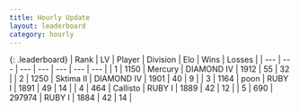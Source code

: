 ```yaml
---
title: Hourly Update
layout: leaderboard
category: hourly
---
```


{: .leaderboard}
| Rank | LV | Player | Division | Elo | Wins | Losses |
| --- | --- | --- | --- | --- | --- | --- |
| <span data-change="0">1</span> | 1150 | <span title="ID: 692745">Mercury</span> | DIAMOND IV | <span data-change="0">1912</span> | <span data-change="0">55</span> | <span data-change="0">32</span> |
| <span data-change="0">2</span> | 1250 | <span title="ID: 402846">Sktima II</span> | DIAMOND IV | <span data-change="0">1901</span> | <span data-change="0">40</span> | <span data-change="0">9</span> |
| <span data-change="0">3</span> | 1164 | <span title="ID: 540690">poon</span> | RUBY I | <span data-change="0">1891</span> | <span data-change="0">49</span> | <span data-change="0">14</span> |
| <span data-change="0">4</span> | 464 | <span title="ID: 619928">Callisto</span> | RUBY I | <span data-change="0">1889</span> | <span data-change="0">42</span> | <span data-change="0">12</span> |
| <span data-change="0">5</span> | 690 | <span title="ID: 544038">297974</span> | RUBY I | <span data-change="0">1884</span> | <span data-change="0">42</span> | <span data-change="0">14</span> |